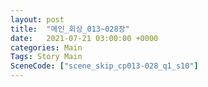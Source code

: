 ```yaml
---
layout: post
title:  "메인_회상_013~028장"
date:   2021-07-21 03:00:00 +0000
categories: Main
Tags: Story Main
SceneCode: ["scene_skip_cp013-028_q1_s10"]
---
```

